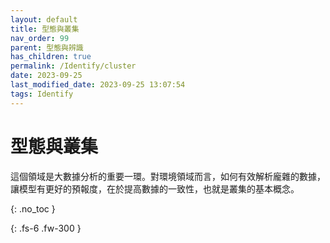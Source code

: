```yaml
---
layout: default
title: 型態與叢集
nav_order: 99
parent: 型態與辨識
has_children: true
permalink: /Identify/cluster
date: 2023-09-25
last_modified_date: 2023-09-25 13:07:54
tags: Identify
---
```


# 型態與叢集

這個領域是大數據分析的重要一環。對環境領域而言，如何有效解析龐雜的數據，讓模型有更好的預報度，在於提高數據的一致性，也就是叢集的基本概念。

{: .no_toc }

{: .fs-6 .fw-300 }
